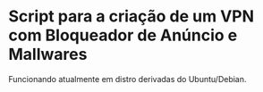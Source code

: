 # Script para a criação de um VPN com Bloqueador de Anúncio e Mallwares

Funcionando atualmente em distro derivadas do Ubuntu/Debian.
